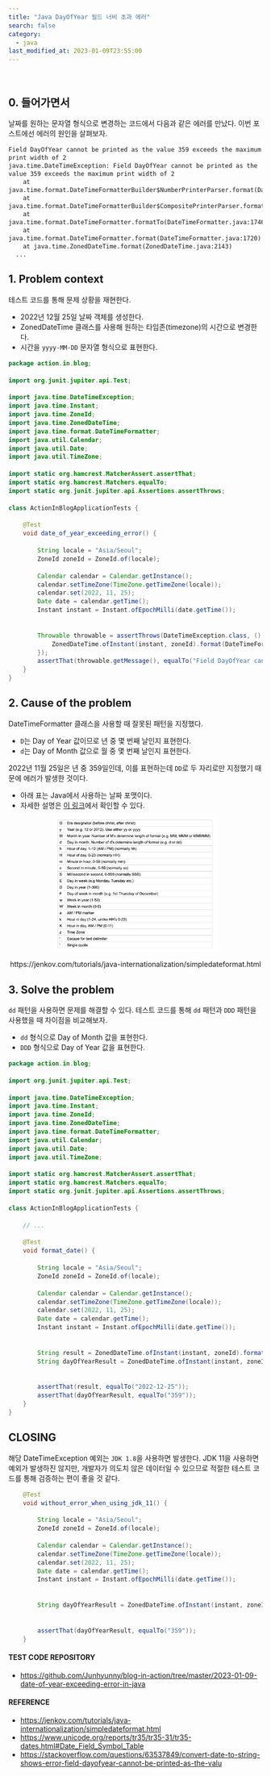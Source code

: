 ```yaml
---
title: "Java DayOfYear 필드 너비 초과 에러"
search: false
category:
  - java
last_modified_at: 2023-01-09T23:55:00
---
```


<br/>

## 0. 들어가면서

날짜를 원하는 문자열 형식으로 변경하는 코드에서 다음과 같은 에러를 만났다. 이번 포스트에선 에러의 원인을 살펴보자. 

```
Field DayOfYear cannot be printed as the value 359 exceeds the maximum print width of 2
java.time.DateTimeException: Field DayOfYear cannot be printed as the value 359 exceeds the maximum print width of 2
    at java.time.format.DateTimeFormatterBuilder$NumberPrinterParser.format(DateTimeFormatterBuilder.java:2559)
    at java.time.format.DateTimeFormatterBuilder$CompositePrinterParser.format(DateTimeFormatterBuilder.java:2190)
    at java.time.format.DateTimeFormatter.formatTo(DateTimeFormatter.java:1746)
    at java.time.format.DateTimeFormatter.format(DateTimeFormatter.java:1720)
    at java.time.ZonedDateTime.format(ZonedDateTime.java:2143)
  ...
```

## 1. Problem context

테스트 코드를 통해 문제 상황을 재현한다.

- 2022년 12월 25일 날짜 객체를 생성한다. 
- ZonedDateTime 클래스를 사용해 원하는 타임존(timezone)의 시간으로 변경한다. 
- 시간을 `yyyy-MM-DD` 문자열 형식으로 표현한다.

```java
package action.in.blog;

import org.junit.jupiter.api.Test;

import java.time.DateTimeException;
import java.time.Instant;
import java.time.ZoneId;
import java.time.ZonedDateTime;
import java.time.format.DateTimeFormatter;
import java.util.Calendar;
import java.util.Date;
import java.util.TimeZone;

import static org.hamcrest.MatcherAssert.assertThat;
import static org.hamcrest.Matchers.equalTo;
import static org.junit.jupiter.api.Assertions.assertThrows;

class ActionInBlogApplicationTests {

    @Test
    void date_of_year_exceeding_error() {

        String locale = "Asia/Seoul";
        ZoneId zoneId = ZoneId.of(locale);

        Calendar calendar = Calendar.getInstance();
        calendar.setTimeZone(TimeZone.getTimeZone(locale));
        calendar.set(2022, 11, 25);
        Date date = calendar.getTime();
        Instant instant = Instant.ofEpochMilli(date.getTime());


        Throwable throwable = assertThrows(DateTimeException.class, () -> {
            ZonedDateTime.ofInstant(instant, zoneId).format(DateTimeFormatter.ofPattern("yyyy-MM-DD"));
        });
        assertThat(throwable.getMessage(), equalTo("Field DayOfYear cannot be printed as the value 359 exceeds the maximum print width of 2"));
    }
}
```

## 2. Cause of the problem

DateTimeFormatter 클래스을 사용할 때 잘못된 패턴을 지정했다.

- `D`는 Day of Year 값이므로 년 중 몇 번째 날인지 표현한다.
- `d`는 Day of Month 값으로 월 중 몇 번째 날인지 표현한다.

2022년 11월 25일은 년 중 359일인데, 이를 표현하는데 `DD`로 두 자리로만 지정했기 때문에 에러가 발생한 것이다. 

- 아래 표는 Java에서 사용하는 날짜 포맷이다.
- 자세한 설명은 [이 링크][date-time-symbol-table-link]에서 확인할 수 있다. 

<p align="center">
  <img src="/images/posts/2023/date-of-year-exceeding-error-in-java-01.png" width="65%">
</p>
<center>https://jenkov.com/tutorials/java-internationalization/simpledateformat.html</center>

## 3. Solve the problem

`dd` 패턴을 사용하면 문제를 해결할 수 있다. 테스트 코드를 통해 `dd` 패턴과 `DDD` 패턴을 사용했을 때 차이점을 비교해보자.

- `dd` 형식으로 Day of Month 값을 표현한다.
- `DDD` 형식으로 Day of Year 값을 표현한다. 

```java
package action.in.blog;

import org.junit.jupiter.api.Test;

import java.time.DateTimeException;
import java.time.Instant;
import java.time.ZoneId;
import java.time.ZonedDateTime;
import java.time.format.DateTimeFormatter;
import java.util.Calendar;
import java.util.Date;
import java.util.TimeZone;

import static org.hamcrest.MatcherAssert.assertThat;
import static org.hamcrest.Matchers.equalTo;
import static org.junit.jupiter.api.Assertions.assertThrows;

class ActionInBlogApplicationTests {

    // ...

    @Test
    void format_date() {

        String locale = "Asia/Seoul";
        ZoneId zoneId = ZoneId.of(locale);

        Calendar calendar = Calendar.getInstance();
        calendar.setTimeZone(TimeZone.getTimeZone(locale));
        calendar.set(2022, 11, 25);
        Date date = calendar.getTime();
        Instant instant = Instant.ofEpochMilli(date.getTime());


        String result = ZonedDateTime.ofInstant(instant, zoneId).format(DateTimeFormatter.ofPattern("yyyy-MM-dd"));
        String dayOfYearResult = ZonedDateTime.ofInstant(instant, zoneId).format(DateTimeFormatter.ofPattern("DDD"));


        assertThat(result, equalTo("2022-12-25"));
        assertThat(dayOfYearResult, equalTo("359"));
    }
}
```

## CLOSING

해당 DateTimeException 예외는 `JDK 1.8`을 사용하면 발생한다. JDK 11을 사용하면 예외가 발생하진 않지만, 개발자가 의도치 않은 데이터일 수 있으므로 적절한 테스트 코드를 통해 검증하는 편이 좋을 것 같다. 

```java
    @Test
    void without_error_when_using_jdk_11() {

        String locale = "Asia/Seoul";
        ZoneId zoneId = ZoneId.of(locale);

        Calendar calendar = Calendar.getInstance();
        calendar.setTimeZone(TimeZone.getTimeZone(locale));
        calendar.set(2022, 11, 25);
        Date date = calendar.getTime();
        Instant instant = Instant.ofEpochMilli(date.getTime());


        String dayOfYearResult = ZonedDateTime.ofInstant(instant, zoneId).format(DateTimeFormatter.ofPattern("D"));


        assertThat(dayOfYearResult, equalTo("359"));
    }
```

#### TEST CODE REPOSITORY

- <https://github.com/Junhyunny/blog-in-action/tree/master/2023-01-09-date-of-year-exceeding-error-in-java>

#### REFERENCE

- <https://jenkov.com/tutorials/java-internationalization/simpledateformat.html>
- <https://www.unicode.org/reports/tr35/tr35-31/tr35-dates.html#Date_Field_Symbol_Table>
- <https://stackoverflow.com/questions/63537849/convert-date-to-string-shows-error-field-dayofyear-cannot-be-printed-as-the-valu>

[date-time-symbol-table-link]: https://www.unicode.org/reports/tr35/tr35-31/tr35-dates.html#Date_Field_Symbol_Table
